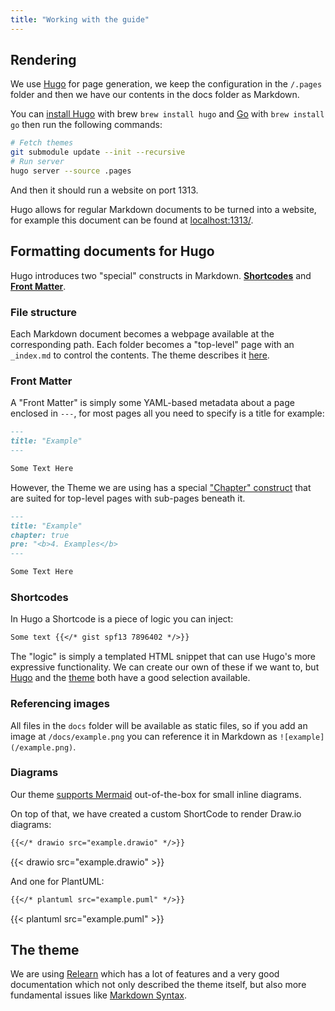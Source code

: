 ```yaml
---
title: "Working with the guide"
---
```

 
## Rendering
We use [Hugo](https://gohugo.io/) for page generation, we keep the configuration in the `/.pages` folder and then we
have our contents in the docs folder as Markdown.

You can [install Hugo](https://gohugo.io/getting-started/installing/) with brew `brew install hugo` and [Go](https://go.dev) with `brew install go` then run the 
following commands:

```bash
# Fetch themes
git submodule update --init --recursive
# Run server
hugo server --source .pages
```

And then it should run a website on port 1313.

Hugo allows for regular Markdown documents to be turned into a website, for example this document can be found at 
[localhost:1313/](http://localhost:1313/).

## Formatting documents for Hugo
Hugo introduces two "special" constructs in Markdown. [**Shortcodes**](https://gohugo.io/content-management/shortcodes/) 
and [**Front Matter**](https://gohugo.io/content-management/front-matter/).

### File structure
Each Markdown document becomes a webpage available at the corresponding path. Each folder becomes a "top-level" page 
with an `_index.md` to control the contents. The theme describes it [here](https://mcshelby.github.io/hugo-theme-relearn/cont/pages/).

### Front Matter
A "Front Matter" is simply some YAML-based metadata about a page enclosed in `---`, for most pages all you need to 
specify is a title for example:

```markdown
---
title: "Example"
---

Some Text Here
```

However, the Theme we are using has a special ["Chapter" construct](https://mcshelby.github.io/hugo-theme-relearn/cont/archetypes/index.html#archetypes-chapter) 
that are suited for top-level pages with sub-pages beneath it.

```markdown
---
title: "Example"
chapter: true
pre: "<b>4. Examples</b>
---

Some Text Here
```

### Shortcodes

In Hugo a Shortcode is a piece of logic you can inject: 
```markdown
Some text {{</* gist spf13 7896402 */>}}
```

The "logic" is simply a templated HTML snippet that can use Hugo's more expressive functionality. We can create our own 
of these if we want to, but [Hugo](https://gohugo.io/content-management/shortcodes/#use-hugos-built-in-shortcodes) and
the [theme](https://mcshelby.github.io/hugo-theme-relearn/shortcodes/) both have a good selection available.

### Referencing images
All files in the `docs` folder will be available as static files, so if you add an image at `/docs/example.png` you can
reference it in Markdown as `![example](/example.png)`.

### Diagrams
Our theme [supports Mermaid](https://mcshelby.github.io/hugo-theme-relearn/shortcodes/mermaid/) out-of-the-box for small inline diagrams.

On top of that, we have created a custom ShortCode to render Draw.io diagrams:
```markdown
{{</* drawio src="example.drawio" */>}}
```
{{< drawio src="example.drawio" >}}

And one for PlantUML:
```markdown
{{</* plantuml src="example.puml" */>}}
```
{{< plantuml src="example.puml" >}}


## The theme
We are using [Relearn](https://mcshelby.github.io/hugo-theme-relearn) which has a lot of features and a very good documentation which not
only described the theme itself, but also more fundamental issues like [Markdown Syntax](https://mcshelby.github.io/hugo-theme-relearn/cont/markdown/).
